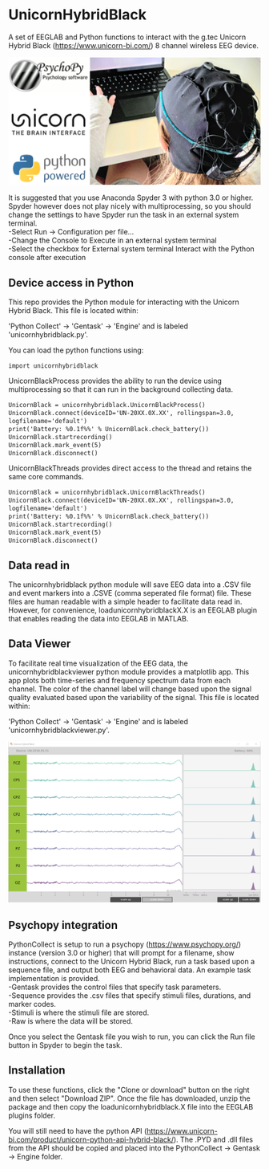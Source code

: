 UnicornHybridBlack
==============

A set of EEGLAB and Python functions to interact with the g.tec Unicorn Hybrid Black (https://www.unicorn-bi.com/) 
8 channel wireless EEG device.  

<p align="center"><img src="/screencaps/UnicornBanner.png?raw=true" width="900" alt="banner Unicorn"></p>

It is suggested that you use Anaconda Spyder 3 with python 3.0 or higher. Spyder however does not play nicely with
multiprocessing, so you should change the settings to have Spyder run the task in an external system terminal.   
-Select Run -> Configuration per file...   
-Change the Console to Execute in an external system terminal  
-Select the checkbox for External system terminal Interact with the Python console after execution  


Device access in Python
------------

This repo provides the Python module for interacting with the Unicorn Hybrid Black. This file is located within:

'Python Collect' -> 'Gentask' -> 'Engine' and is labeled 'unicornhybridblack.py'.  

You can load the python functions using:

    import unicornhybridblack

UnicornBlackProcess provides the ability to run the device using multiprocessing so that it can run in the 
background collecting data. 

    UnicornBlack = unicornhybridblack.UnicornBlackProcess() 
    UnicornBlack.connect(deviceID='UN-20XX.0X.XX', rollingspan=3.0, logfilename='default')
    print('Battery: %0.1f%%' % UnicornBlack.check_battery())
    UnicornBlack.startrecording()
    UnicornBlack.mark_event(5) 
    UnicornBlack.disconnect()
    

UnicornBlackThreads provides direct access to the thread and retains the same core commands.
  
    UnicornBlack = unicornhybridblack.UnicornBlackThreads()
    UnicornBlack.connect(deviceID='UN-20XX.0X.XX', rollingspan=3.0, logfilename='default')
    print('Battery: %0.1f%%' % UnicornBlack.check_battery())
    UnicornBlack.startrecording()
    UnicornBlack.mark_event(5)
    UnicornBlack.disconnect()


Data read in
------------
The unicornhybridblack python module will save EEG data into a .CSV file and event markers into a .CSVE 
(comma seperated file format) file. These files are human readable with a simple header to facilitate 
data read in. However, for convenience, loadunicornhybridblackX.X is an EEGLAB plugin that enables reading
the data into EEGLAB in MATLAB.


Data Viewer
------------
To facilitate real time visualization of the EEG data, the unicornhybridblackviewer python module provides
a matplotlib app. This app plots both time-series and frequency spectrum data from each channel. The
color of the channel label will change based upon the signal quality evaluated based upon the variability
of the signal. This file is located within:

'Python Collect' -> 'Gentask' -> 'Engine' and is labeled 'unicornhybridblackviewer.py'.  

<p align="center"><img src="/screencaps/screencap_UnicornViewer.png?raw=true" width="900" alt="screencap Unicorn Viewer"></p>

Psychopy integration
------------
PythonCollect is setup to run a psychopy (https://www.psychopy.org/) instance (version 3.0 or higher) that
will prompt for a filename, show instructions, connect to the Unicorn Hybrid Black, run a task based upon
a sequence file, and output both EEG and behavioral data. An example task implementation is provided.    
-Gentask provides the control files that specify task parameters.   
-Sequence provides the .csv files that specify stimuli files, durations, and marker codes.   
-Stimuli is where the stimuli file are stored.   
-Raw is where the data will be stored.  

Once you select the Gentask file you wish to run, you can click the Run file button in Spyder to begin the task.


Installation
------------
To use these functions, click the "Clone or download" button on the right and then select "Download ZIP".
Once the file has downloaded, unzip the package and then copy the loadunicornhybridblack.X file into the EEGLAB plugins
folder.

You will still need to have the python API (https://www.unicorn-bi.com/product/unicorn-python-api-hybrid-black/). The .PYD and .dll files from the API should be copied and placed into the PythonCollect -> Gentask -> Engine folder.

